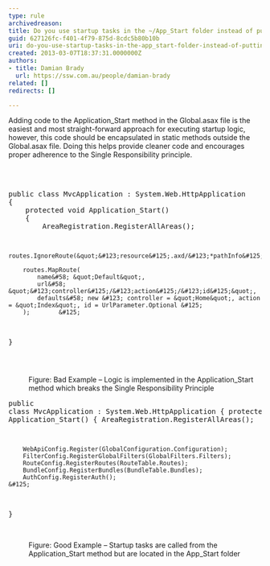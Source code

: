 ```yaml
---
type: rule
archivedreason: 
title: Do you use startup tasks in the ~/App_Start folder instead of putting code in Global.asax?
guid: 627126fc-f401-4f79-875d-8cdc5b80b10b
uri: do-you-use-startup-tasks-in-the-app_start-folder-instead-of-putting-code-in-global-asax
created: 2013-03-07T18:37:31.0000000Z
authors:
- title: Damian Brady
  url: https://ssw.com.au/people/damian-brady
related: []
redirects: []

---
```



<p>Adding code to the Application_Start method in the Global.asax file is the easiest and most straight-forward approach for executing startup logic, however,​ this code should be encapsulated in static methods outside the Global.asax file. Doing this helps provide cleaner code and encourages proper adherence to the Single Responsibility principle.<br></p>
<br><excerpt class='endintro'></excerpt><br>
<dl class="badImage"><dt><div class="greyBox"><pre>public class MvcApplication &#58; System.Web.HttpApplication
&#123;
    protected void Application_Start()
    &#123;
        AreaRegistration.RegisterAllAreas();

        routes.IgnoreRoute(&quot;&#123;resource&#125;.axd/&#123;*pathInfo&#125;&quot;);

        routes.MapRoute(
            name&#58; &quot;Default&quot;,
            url&#58; &quot;&#123;controller&#125;/&#123;action&#125;/&#123;id&#125;&quot;,
            defaults&#58; new &#123; controller = &quot;Home&quot;, action = &quot;Index&quot;, id = UrlParameter.Optional &#125;
        );        &#125;
&#125;

</pre></div></dt><dd>Figure&#58; Bad Example – Logic is implemented in the Application_Start method which breaks the Single Responsibility Principle</dd></dl><dl class="goodImage"><dt><div class="greyBox"><pre>public class MvcApplication &#58; System.Web.HttpApplication
&#123;
    protected void Application_Start()
    &#123;
        AreaRegistration.RegisterAllAreas();

        WebApiConfig.Register(GlobalConfiguration.Configuration);
        FilterConfig.RegisterGlobalFilters(GlobalFilters.Filters);
        RouteConfig.RegisterRoutes(RouteTable.Routes);
        BundleConfig.RegisterBundles(BundleTable.Bundles);
        AuthConfig.RegisterAuth();
    &#125;
&#125;
</pre></div><br>
      <img src="/PublishingImages/startup-task.jpg" alt="" /> </dt><dd>Figure&#58; Good Example – Startup tasks are called from the Application_Start method but are located in the App_Start folder​<br><br></dd></dl>


